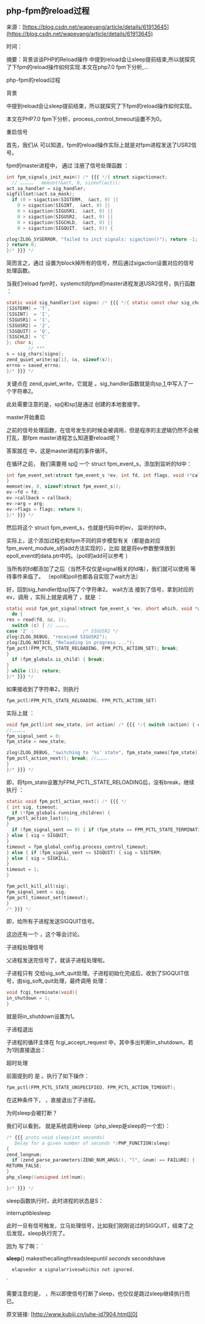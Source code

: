 ## php-fpm的reload过程

来源：[https://blog.csdn.net/wapeyang/article/details/61913645](https://blog.csdn.net/wapeyang/article/details/61913645)

时间：

摘要：背景谈谈PHP的Reload操作 中提到reload会让sleep提前结束,所以就探究了下fpm的reload操作如何实现.本文在php7.0 fpm下分析,…


php-fpm的reload过程


背景 

 中提到reload会让sleep提前结束，所以就探究了下fpm的reload操作如何实现。


本文在PHP7.0 fpm下分析，process_control_timeout设置不为0。


重启信号 

首先，我们从  可以知道，fpm的reload操作实际上就是对fpm进程发送了USR2信号。


fpm的master进程中，  通过  注册了信号处理函数  ：

```c
int fpm_signals_init_main() /* {{{ */{ struct sigactionact;
  // 。。。。。。  memset(&act, 0, sizeof(act));
act.sa_handler = sig_handler;
sigfillset(&act.sa_mask);
  if (0 > sigaction(SIGTERM,  &act, 0) ||
    0 > sigaction(SIGINT,  &act, 0) ||
    0 > sigaction(SIGUSR1,  &act, 0) ||
    0 > sigaction(SIGUSR2,  &act, 0) ||
    0 > sigaction(SIGCHLD,  &act, 0) ||
    0 > sigaction(SIGQUIT,  &act, 0)) {

zlog(ZLOG_SYSERROR, "failed to init signals: sigaction()"); return -1;
} return 0;
}/* }}} */
```


简而言之，通过  设置为block掉所有的信号，然后通过sigaction设置对应的信号处理函数。


当我们reload fpm时，systemctl向fpm的master进程发送USR2信号，执行函数  ：

```c
static void sig_handler(int signo) /* {{{ */{ static const char sig_chars[NSIG + 1] = {
[SIGTERM] = 'T',
[SIGINT]  = 'I',
[SIGUSR1] = '1',
[SIGUSR2] = '2',
[SIGQUIT] = 'Q',
[SIGCHLD] = 'C'
}; char s;
        // ***
s = sig_chars[signo];
zend_quiet_write(sp[1], &s, sizeof(s));
errno = saved_errno;
}/* }}} */
```


关键点在 zend_quiet_write，它就是  。sig_handler函数就是向sp[ 1 ]中写入了一个字符串2。


此处需要注意的是，sp[0]和sp[1]是通过 创建的本地套接字。


master开始重启 

之前的信号处理函数，在信号发生的时候会被调用，但是程序的主逻辑仍然不会被打乱，那fpm master进程怎么知道要reload呢？


答案就在 中，这是master进程的事件循环。


在循环之前， 我们需要用 sp[0]  一个 struct fpm_event_s，添加到监听的fd中：

```c
int fpm_event_set(struct fpm_event_s *ev, int fd, int flags, void (*callback)(struct fpm_event_s *, short, void *), void *arg) /* {{{ */{ if (!ev || !callback || fd < -1) { return -1;
}
memset(ev, 0, sizeof(struct fpm_event_s));
ev->fd = fd;
ev->callback = callback;
ev->arg = arg;
ev->flags = flags; return 0;
}/* }}} */
```


然后将这个 struct fpm_event_s，也就是代码中的ev，  监听的fd中。


实际上，这个添加过程也和fpm不同的异步模型有关（都是由对应fpm_event_module_s的add方法实现的），比如  就是将ev参数整体放到epoll_event的data.ptr中的。（poll的add可以参考  ）


当所有的fd都添加了之后（当然不仅仅是signal相关的fd咯），我们就可以使用  等待事件来临了。 （epoll和poll也都各自实现了wait方法）


好，回到sig_handler给sp[1]写了个字符串2。 wait方法 接到了信号，拿到对应的ev，调用 ，实际上就是调用了  ，就是  ：

```c
static void fpm_got_signal(struct fpm_event_s *ev, short which, void *arg) /* {{{ */{ char c; int res, ret; int fd = ev->fd;
  do {
res = read(fd, &c, 1);
  switch (c) { // 。。。。。。
case '2' :                  /* SIGUSR2 */
zlog(ZLOG_DEBUG, "received SIGUSR2");
zlog(ZLOG_NOTICE, "Reloading in progress ...");
fpm_pctl(FPM_PCTL_STATE_RELOADING, FPM_PCTL_ACTION_SET); break;
}
  if (fpm_globals.is_child) { break;
}
} while (1); return;
}/* }}} */
```


如果接收到了字符串2，则执行

```c
fpm_pctl(FPM_PCTL_STATE_RELOADING, FPM_PCTL_ACTION_SET)
```


实际上就  ：

```c
void fpm_pctl(int new_state, int action) /* {{{ */{ switch (action) { case FPM_PCTL_ACTION_SET :
//。。。。。。
fpm_signal_sent = 0;
fpm_state = new_state;

zlog(ZLOG_DEBUG, "switching to '%s' state", fpm_state_names[fpm_state]); /* fall down */  case FPM_PCTL_ACTION_TIMEOUT :
fpm_pctl_action_next(); break; //。。。。。
}
}/* }}} */
```


即，将fpm_state设置为FPM_PCTL_STATE_RELOADING后，没有break，继续执行 ：

```c
static void fpm_pctl_action_next() /* {{{ */
{ int sig, timeout;
  if (!fpm_globals.running_children) {
fpm_pctl_action_last();
}
  if (fpm_signal_sent == 0) { if (fpm_state == FPM_PCTL_STATE_TERMINATING) { sig = SIGTERM;
} else { sig = SIGQUIT;
}
timeout = fpm_global_config.process_control_timeout;
} else { if (fpm_signal_sent == SIGQUIT) { sig = SIGTERM;
} else { sig = SIGKILL;
}
timeout = 1;
}

fpm_pctl_kill_all(sig);
fpm_signal_sent = sig;
fpm_pctl_timeout_set(timeout);
}
/* }}} */
```


即，给所有子进程发送SIGQUIT信号。


这边还有一个  ，这个等会讨论。


子进程处理信号 

父进程发送完信号了，就该子进程处理啦。


子进程只有  交给sig_soft_quit处理。子进程初始化完成后，收到了SIGQUIT信号，由sig_soft_quit处理，最终调用 处理：

```c
void fcgi_terminate(void){
in_shutdown = 1;
}
```


就是将in_shutdown设置为1。


子进程退出 

子进程的循环主体在 fcgi_accept_request 中，其中多出判断in_shutdown，若为1则直接退出：


超时处理 

前面提到的  是  。执行了如下操作：

```c
fpm_pctl(FPM_PCTL_STATE_UNSPECIFIED, FPM_PCTL_ACTION_TIMEOUT);
```


在这种条件下，  ，直接退出了子进程。


为何sleep会被打断？ 

我们可以看到，  就是系统调用sleep（php_sleep是sleep的一个宏）：

```c
/* {{{ proto void sleep(int seconds)
   Delay for a given number of seconds */PHP_FUNCTION(sleep)
{
zend_longnum;
  if (zend_parse_parameters(ZEND_NUM_ARGS(), "l", &num) == FAILURE) {
RETURN_FALSE;
}
php_sleep((unsigned int)num);

}/* }}} */
```


sleep函数执行时，此时进程的状态是S：


interruptiblesleep 

此时一旦有信号触发，立马处理信号，比如我们刚刚说过的SIGQUIT，结束了之后发现，sleep执行完了。


因为  写了啊： 
` 

<b>sleep</b>() makesthecallingthreadsleepuntil <i>seconds</i> secondshave 

      elapsedor a signalarriveswhichis not ignored. 

`

需要注意的是，  ，所以即使信号打断了sleep，也仅仅是跳过sleep继续执行而已。


原文链接:  [http://www.kubiji.cn/juhe-id7904.html][0]

[0]: http://www.kubiji.cn/juhe-id7904.html
[1]: http://www.kubiji.cn/juhe-id7904.html